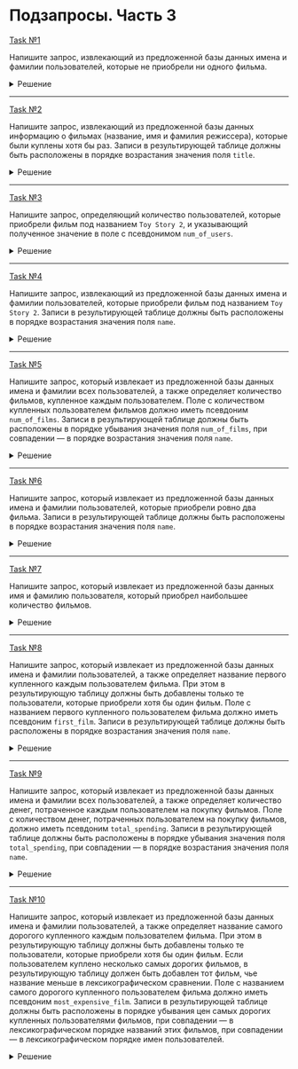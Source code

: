 # Подзапросы. Часть 3

[Task №1](https://stepik.org/lesson/1042414/step/7?unit=1050887)

Напишите запрос, извлекающий из предложенной базы данных имена и фамилии пользователей, которые не приобрели ни одного фильма.

<details>
  <summary>Решение</summary>

  ```sql
  SELECT name, surname
  FROM Users
  WHERE NOT EXISTS (SELECT *
                    FROM Purchases
                    WHERE Users.id = user_id);
  ```

</details>

---

[Task №2](https://stepik.org/lesson/1042414/step/8?unit=1050887)

Напишите запрос, извлекающий из предложенной базы данных информацию о фильмах (название, имя и фамилия режиссера), которые были куплены хотя бы раз.
Записи в результирующей таблице должны быть расположены в порядке возрастания значения поля `title`.

<details>
  <summary>Решение</summary>

  ```sql
  SELECT title, director
  FROM Films
  WHERE EXISTS (SELECT *
                FROM Purchases
                WHERE film_id = Films.id)
  ORDER BY title;
  ```

</details>

---

[Task №3](https://stepik.org/lesson/1042414/step/9?unit=1050887)

Напишите запрос, определяющий количество пользователей, которые приобрели фильм под названием `Toy Story 2`, и указывающий полученное значение в поле с псевдонимом `num_of_users`.

<details>
  <summary>Решение</summary>

  ```sql
  SELECT COUNT(user_id) AS num_of_users 
  FROM Purchases 
  WHERE film_id in (SELECT id 
                    FROM Films 
                    WHERE title = 'Toy Story 2');
  ```

</details>

---

[Task №4](https://stepik.org/lesson/1042414/step/10?unit=1050887)

Напишите запрос, извлекающий из предложенной базы данных имена и фамилии пользователей, которые приобрели фильм под названием `Toy Story 2`.
Записи в результирующей таблице должны быть расположены в порядке возрастания значения поля `name`.

<details>
  <summary>Решение</summary>

  ```sql
  SELECT name, surname
  FROM Users
  WHERE id IN (SELECT user_id
               FROM Purchases
               WHERE film_id IN (SELECT id
                                 FROM Films
                                 WHERE title = 'Toy Story 2'))
  ORDER BY name;
  ```

</details>

---

[Task №5](https://stepik.org/lesson/1042414/step/11?unit=1050887)

Напишите запрос, который извлекает из предложенной базы данных имена и фамилии всех пользователей, а также определяет количество фильмов, купленное каждым пользователем.
Поле с количеством купленных пользователем фильмов должно иметь псевдоним `num_of_films`.
Записи в результирующей таблице должны быть расположены в порядке убывания значения поля `num_of_films`, при совпадении — в порядке возрастания значения поля `name`.

<details>
  <summary>Решение</summary>

  ```sql
  SELECT name, surname,
         (SELECT COUNT(*)
          FROM Purchases
          WHERE user_id = Users.id) AS num_of_films 
  FROM Users
  ORDER BY num_of_films DESC, name; 
  ```

</details>

---

[Task №6](https://stepik.org/lesson/1042414/step/12?unit=1050887)

Напишите запрос, который извлекает из предложенной базы данных имена и фамилии пользователей, которые приобрели ровно два фильма.
Записи в результирующей таблице должны быть расположены в порядке возрастания значения поля `name`.

<details>
  <summary>Решение</summary>

  ```sql
  SELECT name, surname
  FROM Users
  WHERE (SELECT COUNT(*)
         FROM Purchases
         WHERE user_id = Users.id) = 2
  ORDER BY name;
  ```

</details>

---

[Task №7](https://stepik.org/lesson/1042414/step/13?unit=1050887)

Напишите запрос, который извлекает из предложенной базы данных имя и фамилию пользователя, который приобрел наибольшее количество фильмов.

<details>
  <summary>Решение</summary>

  ```sql
  SELECT name, surname
  FROM Users
  WHERE id = (SELECT user_id
              FROM Purchases
              GROUP BY user_id
              ORDER BY COUNT(*) DESC
              LIMIT 1);
  ```

</details>

---

[Task №8](https://stepik.org/lesson/1042414/step/14?unit=1050887)

Напишите запрос, который извлекает из предложенной базы данных имена и фамилии пользователей, а также определяет название первого купленного каждым пользователем фильма. При этом в результирующую таблицу должны быть добавлены только те пользователи, которые приобрели хотя бы один фильм.
Поле с названием первого купленного пользователем фильма должно иметь псевдоним `first_film`.
Записи в результирующей таблице должны быть расположены в порядке возрастания значения поля `name`.

<details>
  <summary>Решение</summary>

  ```sql
  SELECT name, surname,
         (SELECT title
          FROM Films
          WHERE id = (SELECT film_id
                      FROM Purchases
                      WHERE user_id = Users.id
                      ORDER BY id
                      LIMIT 1)
         ) AS first_film
  FROM Users
  WHERE EXISTS (SELECT *
                FROM Purchases
                WHERE user_id = Users.id)
  ORDER BY name;
  ```

</details>

---

[Task №9](https://stepik.org/lesson/1042414/step/15?unit=1050887)

Напишите запрос, который извлекает из предложенной базы данных имена и фамилии всех пользователей, а также определяет количество денег, потраченное каждым пользователем на покупку фильмов.
Поле с количеством денег, потраченных пользователем на покупку фильмов, должно иметь псевдоним `total_spending`.
Записи в результирующей таблице должны быть расположены в порядке убывания значения поля `total_spending`, при совпадении — в порядке возрастания значения поля `name`.

<details>
  <summary>Решение</summary>

  ```sql
  SELECT name, surname,
         IFNULL((SELECT SUM(price)
          FROM Films
          WHERE id IN (SELECT film_id
                       FROM Purchases
                       WHERE user_id = Users.id)
          ), 0) AS total_spending
  FROM Users
  ORDER BY total_spending DESC, name;
  ```

</details>

---

[Task №10](https://stepik.org/lesson/1042414/step/16?unit=1050887)

Напишите запрос, который извлекает из предложенной базы данных имена и фамилии пользователей, а также определяет название самого дорогого купленного каждым пользователем фильма. При этом в результирующую таблицу должны быть добавлены только те пользователи, которые приобрели хотя бы один фильм. Если пользователем куплено несколько самых дорогих фильмов, в результирующую таблицу должен быть добавлен тот фильм, чье название меньше в лексикографическом сравнении.
Поле с названием самого дорогого купленного пользователем фильма должно иметь псевдоним `most_expensive_film`.
Записи в результирующей таблице должны быть расположены в порядке убывания цен самых дорогих купленных пользователями фильмов, при совпадении — в лексикографическом порядке названий этих фильмов, при совпадении — в лексикографическом порядке имен пользователей.

<details>
  <summary>Решение</summary>

  ```sql
  SELECT name, surname,
         (SELECT title
          FROM Films
          WHERE id IN (SELECT film_id
                       FROM Purchases
                       WHERE user_id = Users.id)
          ORDER BY price DESC, title
          LIMIT 1) AS most_expensive_film
  FROM Users
  WHERE EXISTS (SELECT *
                FROM Purchases
                WHERE user_id = Users.id)
  ORDER BY (SELECT price
            FROM Films
            WHERE title = most_expensive_film) DESC, 
            most_expensive_film, 
            name;
  ```

</details>
